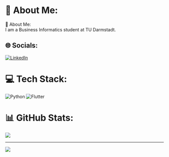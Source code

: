 # 💫 About Me:
💫 About Me:<br>I am a Business Informatics student at TU Darmstadt.


## 🌐 Socials:
[![LinkedIn](https://img.shields.io/badge/LinkedIn-%230077B5.svg?logo=linkedin&logoColor=white)](https://linkedin.com/in/https://www.linkedin.com/in/ben-vollrath-960038274/) 

# 💻 Tech Stack:
![Python](https://img.shields.io/badge/python-3670A0?style=for-the-badge&logo=python&logoColor=ffdd54) ![Flutter](https://img.shields.io/badge/Flutter-%2302569B.svg?style=for-the-badge&logo=Flutter&logoColor=white)
# 📊 GitHub Stats:
![](https://github-readme-streak-stats.herokuapp.com/?user=Ben-Vollrath&theme=dracula&hide_border=true)<br/>

---
[![](https://visitcount.itsvg.in/api?id=Ben-Vollrath&icon=0&color=0)](https://visitcount.itsvg.in)

<!-- Proudly created with GPRM ( https://gprm.itsvg.in ) -->
